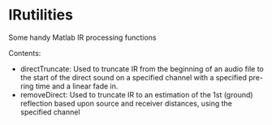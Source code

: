 # IRutilities
Some handy Matlab IR processing functions

Contents:
- directTruncate:
  Used to truncate IR from the beginning of an audio file to the start of the direct sound on a specified channel with a specified pre-ring time and a linear fade in.
- removeDirect:
  Used to truncate IR to an estimation of the 1st (ground) reflection based upon source and receiver distances, using the specified channel
